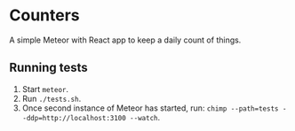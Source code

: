 # Counters
A simple Meteor with React app to keep a daily count of things.

## Running tests
1. Start `meteor`.
2. Run `./tests.sh`.
3. Once second instance of Meteor has started, run: `chimp --path=tests --ddp=http://localhost:3100 --watch`.
